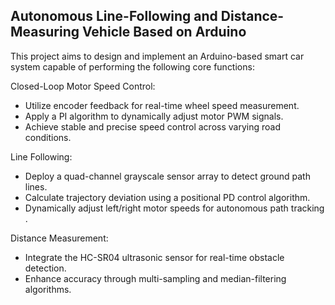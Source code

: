 ## Autonomous Line-Following and Distance-Measuring Vehicle​ Based on Arduino
This project aims to design and implement an Arduino-based smart car system capable of performing the following core functions:

Closed-Loop Motor Speed Control:​​
- Utilize encoder feedback for real-time wheel speed measurement.
- Apply a ​​PI algorithm​​ to dynamically adjust motor PWM signals.
- Achieve ​​stable and precise speed control​​ across varying road conditions.
  
Line Following:​​ 
- Deploy a ​​quad-channel grayscale sensor array​​ to detect ground path lines.
- Calculate trajectory deviation using a ​​positional PD control algorithm​​.
- Dynamically adjust left/right motor speeds for ​​autonomous path tracking​​.

Distance Measurement:​​ 
- Integrate the ​​HC-SR04 ultrasonic sensor​​ for real-time obstacle detection.
- Enhance accuracy through ​​multi-sampling and median-filtering algorithms​​.

